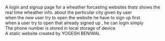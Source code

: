 A login and signup page for a  wheather forcasting websites thats shows the real time wheather info. about the perticular city given by user<br>
when the new user try to open the website he have to sign up first <br>
when a user try to open that already signed up , he can login simply<br>
The phone number is stored in local storage of device <br>
A static website created by YOGESH BENIWAL
